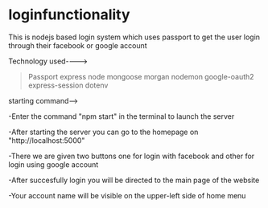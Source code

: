# loginfunctionality
This is nodejs based login system which uses passport to get the user login through their facebook or google account

Technology used---->
>Passport
>express
>node
>mongoose
>morgan
>nodemon
>google-oauth2
>express-session
>dotenv

starting command-->

-Enter the command "npm start" in the terminal to launch the server

-After starting the server you can go to the homepage on "http://localhost:5000"

-There we are given two buttons one for login with facebook and other for login using google account

-After succesfully login you will be directed to the main page of the website

-Your account name will be visible on the upper-left side of home menu

